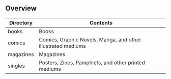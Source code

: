 
## Overview

| Directory | Contents                                                     |
| ---------- | ------------------------------------------------------------ |
| books | Books |
| comics | Comics, Graphic Novels, Manga, and other illustrated mediums |
| magazines | Magazines |
| singles | Posters, Zines, Pamphlets, and other printed mediums |
